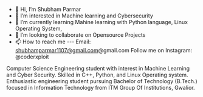 - 👋 Hi, I’m Shubham Parmar
- 👀 I’m interested in Machine learning and Cybersecurity
- 🌱 I’m currently learning Mahine learning with Python language, Linux Operating System,
- 💞️ I’m looking to collaborate on Opensource Projects
- 📫 How to reach me ---
     Email: shubhamparmar1107@gmail.com@gmail.com
     Follow me on Instagram: @coderxploit

Computer Science Engineering student with interest in Machine Learning and Cyber Security. Skilled in C++, Python, and Linux Operating system.
Enthusiastic engineering student pursuing Bachelor of Technology (B.Tech.) focused in Information Technology from ITM Group Of Institutions, Gwalior.
